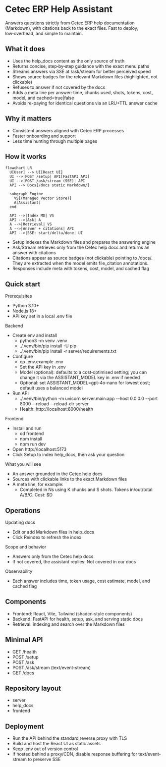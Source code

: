 # Cetec ERP Help Assistant

Answers questions strictly from Cetec ERP help documentation (Markdown), with citations back to the exact files. Fast to deploy, low‑overhead, and simple to maintain.

## What it does
- Uses the help_docs content as the only source of truth
- Returns concise, step‑by‑step guidance with the exact menu paths
- Streams answers via SSE at /ask/stream for better perceived speed
- Shows source badges for the relevant Markdown files (highlighted, not clickable)
- Refuses to answer if not covered by the docs
- Adds a meta line per answer: time, chunks used, shots, tokens, cost, model, and cached=true|false
- Avoids re-paying for identical questions via an LRU+TTL answer cache

## Why it matters
- Consistent answers aligned with Cetec ERP processes
- Faster onboarding and support
- Less time hunting through multiple pages

## How it works

```mermaid
flowchart LR
  U[User] --> UI[React UI]
  UI -->|POST /setup| API[FastAPI API]
  UI -->|POST /ask/stream (SSE)| API
  API --> Docs[/docs static Markdown/]

  subgraph Engine
    VS[(Managed Vector Store)]
    A[Assistant]
  end

  API -->|Index MD| VS
  API -->|Ask| A
  A -->|Retrieval| VS
  A -->|Answer + citations| API
  API -->|SSE: start/delta/done| UI
```

- Setup indexes the Markdown files and prepares the answering engine
- Ask/Stream retrieves only from the Cetec help docs and returns an answer with citations
- Citations appear as source badges (not clickable) pointing to /docs/<file>. They are extracted when the model emits file_citation annotations.
- Responses include meta with tokens, cost, model, and cached flag

## Quick start

Prerequisites
- Python 3.10+
- Node.js 18+
- API key set in a local .env file

Backend
- Create env and install
  - python3 -m venv .venv
  - ./.venv/bin/pip install -U pip
  - ./.venv/bin/pip install -r server/requirements.txt
- Configure
  - cp .env.example .env
  - Set the API key in .env
  - Model (optional): defaults to a cost‑optimised setting; you can change it via the ASSISTANT_MODEL key in .env if needed
  - Optional: set ASSISTANT_MODEL=gpt-4o-nano for lowest cost; default uses a balanced model
- Run API
  - ./.venv/bin/python -m uvicorn server.main:app --host 0.0.0.0 --port 8000 --reload --reload-dir server
  - Health: http://localhost:8000/health

Frontend
- Install and run
  - cd frontend
  - npm install
  - npm run dev
- Open http://localhost:5173
- Click Setup to index help_docs, then ask your question

What you will see
- An answer grounded in the Cetec help docs
- Sources with clickable links to the exact Markdown files
- A meta line, for example:
  - Completed in Ns using K chunks and S shots. Tokens in/out/total: A/B/C. Cost: $D

## Operations

Updating docs
- Edit or add Markdown files in help_docs
- Click Reindex to refresh the index

Scope and behavior
- Answers only from the Cetec help docs
- If not covered, the assistant replies: Not covered in our docs

Observability
- Each answer includes time, token usage, cost estimate, model, and cached flag


## Components

- Frontend: React, Vite, Tailwind (shadcn‑style components)
- Backend: FastAPI for health, setup, ask, and serving static docs
- Retrieval: indexing and search over the Markdown files

## Minimal API

- GET  /health
- POST /setup
- POST /ask
- POST /ask/stream (text/event-stream)
- GET  /docs

## Repository layout

- server
- help_docs
- frontend

## Deployment

- Run the API behind the standard reverse proxy with TLS
- Build and host the React UI as static assets
- Keep .env out of version control
- If hosted behind a proxy/CDN, disable response buffering for text/event-stream to preserve SSE
